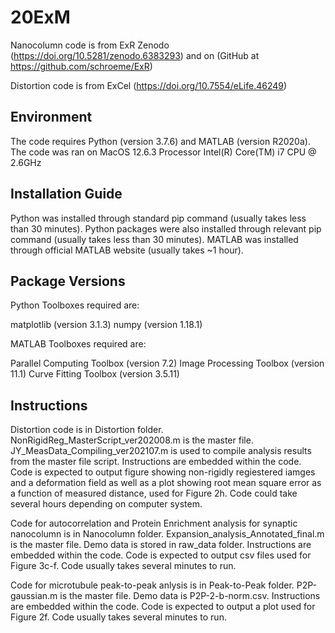 # 20ExM

Nanocolumn code is from ExR Zenodo (https://doi.org/10.5281/zenodo.6383293) and on (GitHub at https://github.com/schroeme/ExR)

Distortion code is from ExCel (https://doi.org/10.7554/eLife.46249) 

## Environment

The code requires Python (version 3.7.6) and MATLAB (version R2020a). The code was ran on MacOS 12.6.3 Processor Intel(R) Core(TM) i7 CPU @ 2.6GHz

## Installation Guide

Python was installed through standard pip command (usually takes less than 30 minutes). Python packages were also installed through relevant pip command (usually takes less than 30 minutes). 
MATLAB was installed through official MATLAB website (usually takes ~1 hour). 

## Package Versions

Python Toolboxes required are:

matplotlib (version 3.1.3)
numpy (version 1.18.1)

MATLAB Toolboxes required are:

Parallel Computing Toolbox (version 7.2)
Image Processing Toolbox (version 11.1)
Curve Fitting Toolbox (version 3.5.11)

## Instructions

Distortion code is in Distortion folder. NonRigidReg_MasterScript_ver202008.m is the master file. JY_MeasData_Compiling_ver202107.m is used to compile analysis results from the master file script. 
Instructions are embedded within the code. Code is expected to output figure showing non-rigidly regiestered iamges and a deformation field as well as a plot showing root mean square error as a function of measured distance, used for Figure 2h. Code could take several hours depending on computer system. 

Code for autocorrelation and Protein Enrichment analysis for synaptic nanocolumn is in Nanocolumn folder. Expansion_analysis_Annotated_final.m is the master file. Demo data is stored in raw_data folder. 
Instructions are embedded within the code. Code is expected to output csv files used for Figure 3c-f. Code usually takes several minutes to run. 

Code for microtubule peak-to-peak anlysis is in Peak-to-Peak folder. P2P-gaussian.m is the master file. Demo data is P2P-2-b-norm.csv. 
Instructions are embedded within the code. Code is expected to output a plot used for Figure 2f. Code usually takes several minutes to run. 
